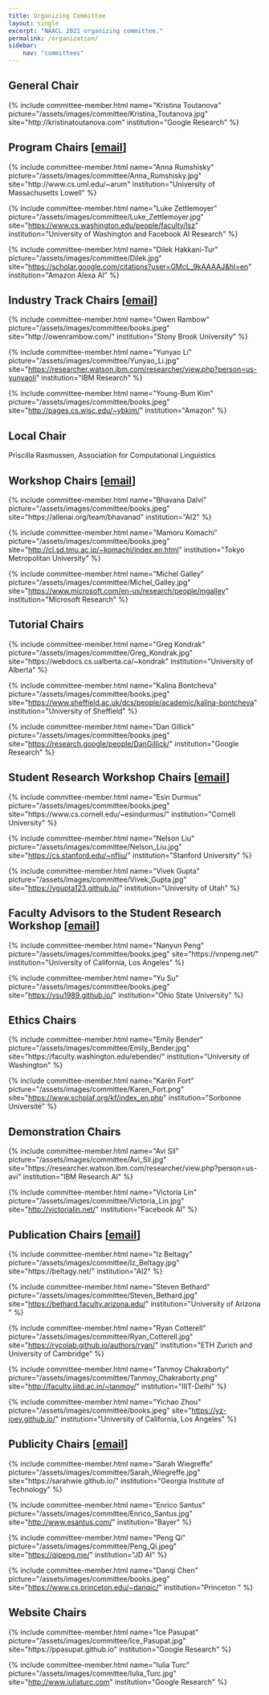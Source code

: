 ```yaml
---
title: Organizing Committee
layout: single
excerpt: "NAACL 2021 organizing committee."
permalink: /organization/
sidebar: 
    nav: "committees"
---
```


<h2>General Chair</h2>
{% include committee-member.html
   name="Kristina Toutanova"
   picture="/assets/images/committee/Kristina_Toutanova.jpg"
   site="http://kristinatoutanova.com"
   institution="Google Research"
%}

<h2>Program Chairs [<a href="mailto:naacl-2021-program-chairs@googlegroups.com">email</a>]</h2>
{% include committee-member.html
   name="Anna Rumshisky"
   picture="/assets/images/committee/Anna_Rumshisky.jpg"
   site="http://www.cs.uml.edu/~arum"
   institution="University of Massachusetts Lowell"
%}

{% include committee-member.html
   name="Luke Zettlemoyer"
   picture="/assets/images/committee/Luke_Zettlemoyer.jpg"
   site="https://www.cs.washington.edu/people/faculty/lsz"
   institution="University of Washington and Facebook AI Research"
%}

{% include committee-member.html
   name="Dilek Hakkani-Tur"
   picture="/assets/images/committee/Dilek.jpg"
   site="https://scholar.google.com/citations?user=GMcL_9kAAAAJ&hl=en"
   institution="Amazon Alexa AI"
%}

<h2>Industry Track Chairs [<a href="mailto: naacl2021-industrial-track@googlegroups.com">email</a>]</h2>
{% include committee-member.html
   name="Owen Rambow"
   picture="/assets/images/committee/books.jpeg"
   site="http://owenrambow.com/"
   institution="Stony Brook University"
%}

{% include committee-member.html
   name="Yunyao Li"
   picture="/assets/images/committee/Yunyao_Li.jpg"
   site="https://researcher.watson.ibm.com/researcher/view.php?person=us-yunyaoli"
   institution="IBM Research"
%}

{% include committee-member.html
   name="Young-Bum Kim"
   picture="/assets/images/committee/books.jpeg"
   site="http://pages.cs.wisc.edu/~ybkim/"
   institution="Amazon"
%}

<h2>Local Chair</h2>
Priscilla Rasmussen,  Association for Computational Linguistics <br/>

<h2>Workshop Chairs [<a href="mailto: naacl2021-workshop-chairs@googlegroups.com">email</a>]
</h2>
{% include committee-member.html
   name="Bhavana Dalvi"
   picture="/assets/images/committee/books.jpeg"
   site="https://allenai.org/team/bhavanad"
   institution="AI2"
%}

{% include committee-member.html
   name="Mamoru Komachi"
   picture="/assets/images/committee/books.jpeg"
   site="http://cl.sd.tmu.ac.jp/~komachi/index.en.html"
   institution="Tokyo Metropolitan University"
%}

{% include committee-member.html
   name="Michel Galley"
   picture="/assets/images/committee/Michel_Galley.jpg"
   site="https://www.microsoft.com/en-us/research/people/mgalley"
   institution="Microsoft Research"
%}

<h2>Tutorial Chairs</h2>
{% include committee-member.html
   name="Greg Kondrak"
   picture="/assets/images/committee/Greg_Kondrak.jpg"
   site="https://webdocs.cs.ualberta.ca/~kondrak"
   institution="University of Alberta"
%}

{% include committee-member.html
   name="Kalina Bontcheva"
   picture="/assets/images/committee/books.jpeg"
   site="https://www.sheffield.ac.uk/dcs/people/academic/kalina-bontcheva"
   institution="University of Sheffield"
%}

{% include committee-member.html
   name="Dan Gillick"
   picture="/assets/images/committee/books.jpeg"
   site="https://research.google/people/DanGillick/"
   institution="Google Research"
%}

<h2>Student Research Workshop Chairs [<a href="mailto:naacl2021-srw@googlegroups.com">email</a>]</h2>
{% include committee-member.html
   name="Esin Durmus"
   picture="/assets/images/committee/books.jpeg"
   site="https://www.cs.cornell.edu/~esindurmus/"
   institution="Cornell University"
%}

{% include committee-member.html
   name="Nelson Liu"
   picture="/assets/images/committee/Nelson_Liu.jpg"
   site="https://cs.stanford.edu/~nfliu/"
   institution="Stanford University"
%}

{% include committee-member.html
   name="Vivek Gupta"
   picture="/assets/images/committee/Vivek_Gupta.jpg"
   site="https://vgupta123.github.io/"
   institution="University of Utah"
%}

<h2>Faculty Advisors to the Student Research Workshop [<a href="mailto:naacl2021-srw@googlegroups.com">email</a>]</h2>
{% include committee-member.html
   name="Nanyun Peng"
   picture="/assets/images/committee/books.jpeg"
   site="https://vnpeng.net/"
   institution="University of California, Los Angeles"
%}

{% include committee-member.html
   name="Yu Su"
   picture="/assets/images/committee/books.jpeg"
   site="https://ysu1989.github.io/"
   institution="Ohio State University"
%}

<h2>Ethics Chairs</h2>
{% include committee-member.html
   name="Emily Bender"
   picture="/assets/images/committee/Emily_Bender.jpg"
   site="https://faculty.washington.edu/ebender/"
   institution="University of Washington"
%}

{% include committee-member.html
   name="Karën Fort"
   picture="/assets/images/committee/Karen_Fort.png"
   site="https://www.schplaf.org/kf/index_en.php"
   institution="Sorbonne Université"
%}

<h2>Demonstration Chairs</h2>
{% include committee-member.html
   name="Avi Sil"
   picture="/assets/images/committee/Avi_Sil.jpg"
   site="https://researcher.watson.ibm.com/researcher/view.php?person=us-avi"
   institution="IBM Research AI"
%}

{% include committee-member.html
   name="Victoria Lin"
   picture="/assets/images/committee/Victoria_Lin.jpg"
   site="http://victorialin.net/"
   institution="Facebook AI"
%}

<h2>Publication Chairs [<a href="mailto:naacl2021-publication-chairs@googlegroups.com">email</a>]</h2>
{% include committee-member.html
   name="Iz Beltagy"
   picture="/assets/images/committee/Iz_Beltagy.jpg"
   site="https://beltagy.net/"
   institution="AI2"
%}

{% include committee-member.html
   name="Steven Bethard"
   picture="/assets/images/committee/Steven_Bethard.jpg"
   site="https://bethard.faculty.arizona.edu/"
   institution="University of Arizona "
%}

{% include committee-member.html
   name="Ryan Cotterell"
   picture="/assets/images/committee/Ryan_Cotterell.jpg"
   site="https://rycolab.github.io/authors/ryan/"
   institution="ETH Zurich and University of Cambridge"
%}

{% include committee-member.html
   name="Tanmoy Chakraborty"
   picture="/assets/images/committee/Tanmoy_Chakraborty.png"
   site="http://faculty.iiitd.ac.in/~tanmoy/"
   institution="IIIT-Delhi"
%}

{% include committee-member.html
   name="Yichao Zhou"
   picture="/assets/images/committee/books.jpeg"
   site="https://yz-joey.github.io/"
   institution="University of California, Los Angeles"
%}

<h2>Publicity Chairs [<a href="mailto:naacl2021-publicity@googlegroups.com">email</a>]</h2>
{% include committee-member.html
   name="Sarah Wiegreffe"
   picture="/assets/images/committee/Sarah_Wiegreffe.jpg"
   site="https://sarahwie.github.io/"
   institution="Georgia Institute of Technology"
%}

{% include committee-member.html
   name="Enrico Santus"
   picture="/assets/images/committee/Enrico_Santus.jpg"
   site="http://www.esantus.com/"
   institution="Bayer"
%}

{% include committee-member.html
   name="Peng Qi"
   picture="/assets/images/committee/Peng_Qi.jpeg"
   site="https://qipeng.me/"
   institution="JD AI"
%}

{% include committee-member.html
   name="Danqi Chen"
   picture="/assets/images/committee/books.jpeg"
   site="https://www.cs.princeton.edu/~danqic/"
   institution="Princeton "
%}

<h2>Website Chairs</h2>
{% include committee-member.html
   name="Ice Pasupat"
   picture="/assets/images/committee/Ice_Pasupat.jpg"
   site="https://ppasupat.github.io"
   institution="Google Research"
%}

{% include committee-member.html
   name="Iulia Turc"
   picture="/assets/images/committee/Iulia_Turc.jpg"
   site="http://www.iuliaturc.com"
   institution="Google Research"
%}
